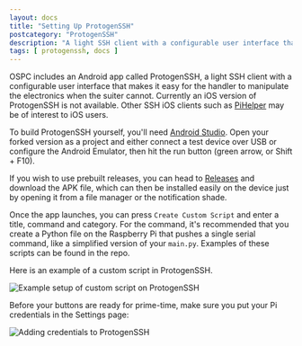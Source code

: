 ```yaml
---
layout: docs
title: "Setting Up ProtogenSSH"
postcategory: "ProtogenSSH"
description: "A light SSH client with a configurable user interface that makes it easy for the handler to manipulate the electronics when the suiter cannot."
tags: [ protogenssh, docs ]
---
```


OSPC includes an Android app called ProtogenSSH, a light SSH client with a configurable user interface that makes it easy for the handler to manipulate the electronics when the suiter cannot. Currently an iOS version of ProtogenSSH is not available. Other SSH iOS clients such as [PiHelper](https://apps.apple.com/us/app/pihelper/id1369930932) may be of interest to iOS users.

To build ProtogenSSH yourself, you'll need [Android Studio](https://developer.android.com/studio). Open your forked version as a project and either connect a test device over USB or configure the Android Emulator, then hit the run button (green arrow, or Shift + F10).

If you wish to use prebuilt releases, you can head to [Releases](https://github.com/OpenSourceProtogenCollection/ProtogenSSH/releases) and download the APK file, which can then be installed easily on the device just by opening it from a file manager or the notification shade.

Once the app launches, you can press `Create Custom Script` and enter a title, command and category. For the command, it's recommended that you create a Python file on the Raspberry Pi that pushes a single serial command, like a simplified version of your `main.py`. Examples of these scripts can be found in the repo.

Here is an example of a custom script in ProtogenSSH.

![Example setup of custom script on ProtogenSSH](https://i.postimg.cc/cHFPyx6B/Screenshot-20200605-183146517.jpg)

Before your buttons are ready for prime-time, make sure you put your Pi credentials in the Settings page:

![Adding credentials to ProtogenSSH](https://i.postimg.cc/8PmKqk3J/Screenshot-20200605-184044658.jpg)
